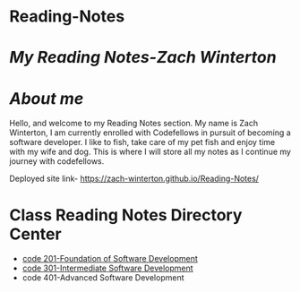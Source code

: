 # Reading-Notes

# *My Reading Notes-Zach Winterton*

# *About me*

Hello, and welcome to my Reading Notes section. My name is Zach Winterton, I am currently enrolled with Codefellows in pursuit of becoming a software developer. I like to fish, take care of my pet fish and enjoy time with my wife and dog. This is where I will store all my notes as I continue my journey with codefellows.  

Deployed site link- https://zach-winterton.github.io/Reading-Notes/

# Class Reading Notes Directory Center

- [code 201-Foundation of Software Development](/201/201TableofContents.md)
- [code 301-Intermediate Software Development](/301/301TableofContents.md)
- code 401-Advanced Software Development
